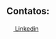 
             

<h2>Contatos:</h2>
            <a  href="https://www.linkedin.com/feed/?trk=sem-ga_campid.12619604099_asid.122510712920_crid.509739556235_kw.linked_d.c_tid.kwd-103941963_n.g_mt.e_geo.1001681">
            <img height="16px" width="16px" src="https://cdn.jsdelivr.net/gh/devicons/devicon/icons/linkedin/linkedin-original.svg" /> Linkedin</a>
            <a href=""
            



